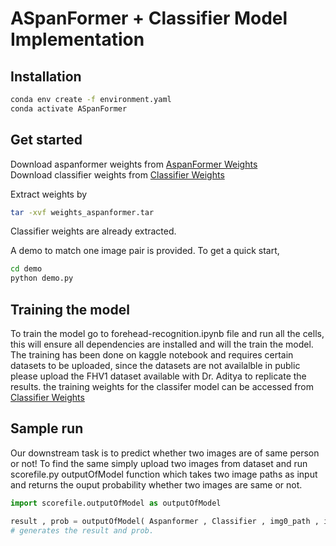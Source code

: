 # ASpanFormer + Classifier Model Implementation 

## Installation 
```bash
conda env create -f environment.yaml
conda activate ASpanFormer
```

## Get started
Download aspanformer weights from [AspanFormer Weights](https://drive.google.com/file/d/1eavM9dTkw9nbc-JqlVVfGPU5UvTTfc6k/view?usp=share_link)  
Download classifier weights from [Classifier Weights](https://drive.google.com/file/d/1LKKF_gYVbZUvyKuK_Mvw8WbV0nqMMTbL/view?usp=sharing)

Extract weights by
```bash
tar -xvf weights_aspanformer.tar
```
Classifier weights are already extracted.

A demo to match one image pair is provided. To get a quick start, 

```bash
cd demo
python demo.py
```

## Training the model 
To train the model go to forehead-recognition.ipynb file and run all the cells, this will ensure all dependencies are installed and will the train the model.
The training has been done on kaggle notebook and requires certain datasets to be uploaded, since the datasets are not availalble in public please upload the FHV1 dataset available with Dr. Aditya to replicate the results.
the training weights for the classifer model can be accessed from [Classifier Weights](https://drive.google.com/file/d/1LKKF_gYVbZUvyKuK_Mvw8WbV0nqMMTbL/view?usp=sharing)


## Sample run 
Our downstream task is to predict whether two images are of same person or not! 
To find the same simply upload two images from dataset and run scorefile.py outputOfModel function which takes two image paths as input and returns the ouput probability whether two images are same or not.

```python 
import scorefile.outputOfModel as outputOfModel

result , prob = outputOfModel( Aspanformer , Classifier , img0_path , img1_path )
# generates the result and prob. 
```

